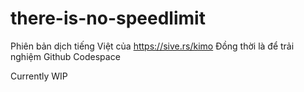 # there-is-no-speedlimit

Phiên bản dịch tiếng Việt của <https://sive.rs/kimo>
Đồng thời là để trải nghiệm Github Codespace

Currently WIP

